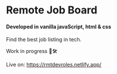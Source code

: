 # Remote Job Board

#### Developed in vanilla javaScript, html & css
Find the best job listing  in tech. 

Work in progress  🚧🛠️

Live on:  https://rmtdevroles.netlify.app/